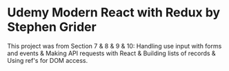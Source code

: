 # Udemy Modern React with Redux by Stephen Grider

This project was from Section 7 & 8 & 9 & 10: Handling use input with forms and events & Making API requests with React & Building lists of records & Using ref's for DOM access.